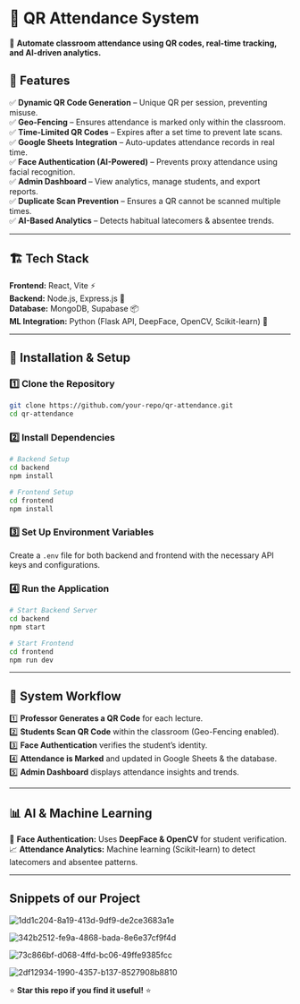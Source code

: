 # 📌 QR Attendance System

🚀 **Automate classroom attendance using QR codes, real-time tracking, and AI-driven analytics.**

## 🌟 Features
✅ **Dynamic QR Code Generation** – Unique QR per session, preventing misuse.  
✅ **Geo-Fencing** – Ensures attendance is marked only within the classroom.  
✅ **Time-Limited QR Codes** – Expires after a set time to prevent late scans.  
✅ **Google Sheets Integration** – Auto-updates attendance records in real time.  
✅ **Face Authentication (AI-Powered)** – Prevents proxy attendance using facial recognition.  
✅ **Admin Dashboard** – View analytics, manage students, and export reports.  
✅ **Duplicate Scan Prevention** – Ensures a QR cannot be scanned multiple times.  
✅ **AI-Based Analytics** – Detects habitual latecomers & absentee trends.  

---

## 🏗️ Tech Stack
**Frontend:** React, Vite ⚡  
**Backend:** Node.js, Express.js 🚀  
**Database:** MongoDB, Supabase 📦  
**ML Integration:** Python (Flask API, DeepFace, OpenCV, Scikit-learn) 🧠  

---

## 🔧 Installation & Setup
### 1️⃣ Clone the Repository
```bash
git clone https://github.com/your-repo/qr-attendance.git
cd qr-attendance
```
### 2️⃣ Install Dependencies
```bash
# Backend Setup
cd backend
npm install

# Frontend Setup
cd frontend
npm install
```
### 3️⃣ Set Up Environment Variables
Create a `.env` file for both backend and frontend with the necessary API keys and configurations.

### 4️⃣ Run the Application
```bash
# Start Backend Server
cd backend
npm start

# Start Frontend
cd frontend
npm run dev
```

---

## 📸 System Workflow
1️⃣ **Professor Generates a QR Code** for each lecture.  
2️⃣ **Students Scan QR Code** within the classroom (Geo-Fencing enabled).  
3️⃣ **Face Authentication** verifies the student’s identity.  
4️⃣ **Attendance is Marked** and updated in Google Sheets & the database.  
5️⃣ **Admin Dashboard** displays attendance insights and trends.  

---

## 📊 AI & Machine Learning
🧠 **Face Authentication:** Uses **DeepFace & OpenCV** for student verification.  
📈 **Attendance Analytics:** Machine learning (Scikit-learn) to detect latecomers and absentee patterns.  

---
## Snippets of our Project
![1dd1c204-8a19-413d-9df9-de2ce3683a1e](https://github.com/user-attachments/assets/12b3dec4-63fb-4125-8c55-bec213db7f42)

![342b2512-fe9a-4868-bada-8e6e37cf9f4d](https://github.com/user-attachments/assets/f08b6318-982d-4441-a673-f1b6a421ec51)

![73c866bf-d068-4ffd-bc06-49ffe9385fcc](https://github.com/user-attachments/assets/8d532492-0ed9-4a90-95c1-72fcabb0b008)

![2df12934-1990-4357-b137-8527908b8810](https://github.com/user-attachments/assets/bd79c04b-5919-4f68-a599-9a6f1cc72355)





⭐ **Star this repo if you find it useful!** ⭐
